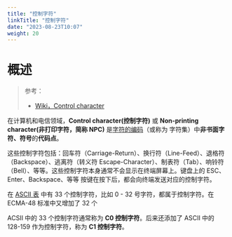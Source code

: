 ```yaml
---
title: "控制字符"
linkTitle: "控制字符"
date: "2023-08-23T10:07"
weight: 20
---
```


# 概述

> 参考：
> 
> - [Wiki，Control character](https://en.wikipedia.org/wiki/Control_character)

在计算机和电信领域，**Control character(控制字符)** 或 **Non-printing character(非打印字符，简称 NPC)** 是[字符的编码](docs/8.通用技术/编码解码与协议/字符的编码与解码/字符的编码与解码.md)（或称为 字符集）中**非书面字符、符号**的**代码点**。

这些控制字符包括：回车符（Carriage-Return）、换行符（Line-Feed）、退格符（Backspace）、逃离符（转义符 Escape-Character）、制表符（Tab）、响铃符（Bell）、等等。这些控制字符本身通常不会显示在终端屏幕上。键盘上的 ESC、Enter、Backspace、等等 按键在按下后，都会向终端发送对应的控制字符。

在 [ASCII 表](docs/8.通用技术/编码解码与协议/字符的编码与解码/ASCII%20表.md) 中有 33 个控制字符，比如 0 - 32 号字符，都属于控制字符。在 ECMA-48 标准中又增加了 32 个

ACSII 中的 33 个控制字符通常称为 **C0 控制字符**。后来还添加了 ASCII 中的 128-159 作为控制字符，称为 **C1 控制字符**。

